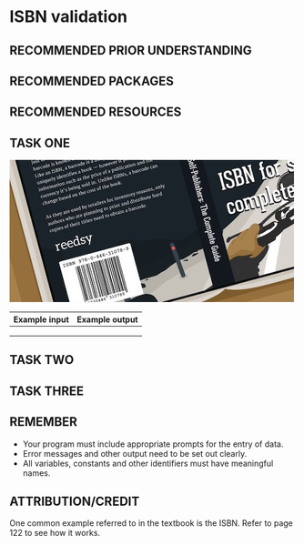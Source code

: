 # ISBN validation

## RECOMMENDED PRIOR UNDERSTANDING

## RECOMMENDED PACKAGES

## RECOMMENDED RESOURCES

## TASK ONE

![](assets/isbn.jpg)

| Example input                         | Example output                        |
| ------------------------------------- | ------------------------------------- |
|                                       |                                       |
|                                       |                                       |
|                                       |                                       |

## TASK TWO

## TASK THREE

## REMEMBER

* Your program must include appropriate prompts for the entry of data.
* Error messages and other output need to be set out clearly.
* All variables, constants and other identifiers must have meaningful names.

## ATTRIBUTION/CREDIT

One common example referred to in the textbook is the ISBN. Refer to page 122 to see how it works.

